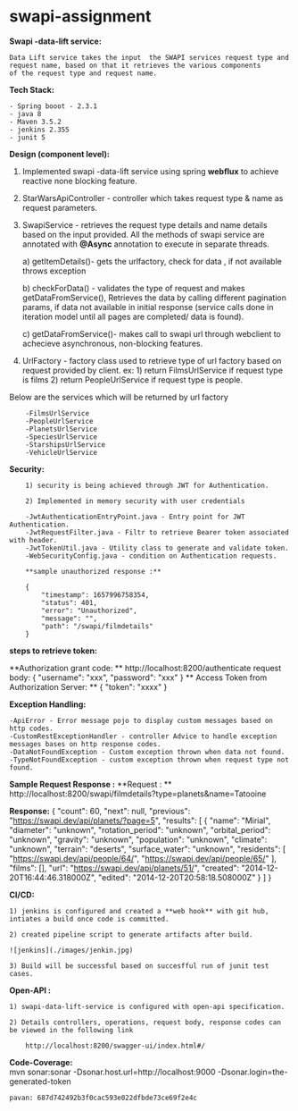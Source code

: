 # swapi-assignment

**Swapi -data-lift service:** 
	
	Data Lift service takes the input  the SWAPI services request type and request name, based on that it retrieves the various components
	of the request type and request name.

**Tech Stack:**
		
	- Spring booot - 2.3.1
	- java 8
	- Maven 3.5.2
	- jenkins 2.355
	- junit 5
		
**Design (component level):**

1) Implemented swapi -data-lift service  using spring **webflux** to achieve reactive none blocking feature.
		
2) StarWarsApiController - controller  which takes request type  & name as request parameters.
		
3) SwapiService - retrieves the request type details and name details based on the input provided.
 All the methods of swapi service are annotated with **@Async** annotation to execute in separate threads.
		  
	a) getItemDetails()- gets the urlfactory, check for data , if not available throws exception
			
	b) checkForData() - validates the type of request and makes getDataFromService(),
	Retrieves the data by calling different pagination params, if data not available in initial response
	(service calls done in iteration model until all pages are completed/ data is found).
				
	c) getDataFromService()- makes call to swapi url through webclient to achecieve asynchronous, non-blocking features.
			
4) UrlFactory - factory class used to retrieve type of url factory based on request provided by client.
	ex: 
		1) return FilmsUrlService if request type is films
		2) return PeopleUrlService if request type is people.
			
Below are the services which will be returned by url factory
			
		-FilmsUrlService
		-PeopleUrlService
		-PlanetsUrlService
		-SpeciesUrlService
		-StarshipsUrlService
		-VehicleUrlService
			
**Security:**

		1) security is being achieved through JWT for Authentication.
		
		2) Implemented in memory security with user credentials
		
		-JwtAuthenticationEntryPoint.java - Entry point for JWT Authentication.
		-JwtRequestFilter.java - Filtr to retrieve Bearer token associated with header.
		-JwtTokenUtil.java - Utility class to generate and validate token.
		-WebSecurityConfig.java - condition on Authentication requests.
	
		**sample unauthorized response :**
		
		{
		    "timestamp": 1657996758354,
		    "status": 401,
		    "error": "Unauthorized",
		    "message": "",
		    "path": "/swapi/filmdetails"
		}
		
		
**steps to retrieve token:**
  
  **Authorization grant code: **
		http://localhost:8200/authenticate
		request body:
			{
			    "username": "xxx",
			    "password": "xxx"
			}
  ** Access Token from Authorization Server: **
  	{
    "token": "xxxx"
	}	
	
**Exception Handling:**

	-ApiError - Error message pojo to display custom messages based on http codes.
	-CustomRestExceptionHandler - controller Advice to handle exception messages bases on http response codes.
	-DataNotFoundException - Custom exception thrown when data not found.  
	-TypeNotFoundException - custom exception thrown when request type not found.

		
**Sample Request Response :**
**Request : **
		http://localhost:8200/swapi/filmdetails?type=planets&name=Tatooine

**Response:**
					{
					    "count": 60,
					    "next": null,
					    "previous": "https://swapi.dev/api/planets/?page=5",
					    "results": [
					        {
					            "name": "Mirial",
					            "diameter": "unknown",
					            "rotation_period": "unknown",
					            "orbital_period": "unknown",
					            "gravity": "unknown",
					            "population": "unknown",
					            "climate": "unknown",
					            "terrain": "deserts",
					            "surface_water": "unknown",
					            "residents": [
					                "https://swapi.dev/api/people/64/",
					                "https://swapi.dev/api/people/65/"
					            ],
					            "films": [],
					            "url": "https://swapi.dev/api/planets/51/",
					            "created": "2014-12-20T16:44:46.318000Z",
					            "edited": "2014-12-20T20:58:18.508000Z"
					        }
					    ]
					}
					
**CI/CD:** 

	1) jenkins is configured and created a **web hook** with git hub, intiates a build once code is committed.
	
	2) created pipeline script to generate artifacts after build.
	
	![jenkins](./images/jenkin.jpg)
	
	3) Build will be successful based on succesfful run of junit test cases.
	
**Open-API :**
	
	1) swapi-data-lift-service is configured with open-api specification.
	
	2) Details controllers, operations, request body, response codes can be viewed in the following link
		
		http://localhost:8200/swagger-ui/index.html#/
	
	
**Code-Coverage:**	
	mvn sonar:sonar -Dsonar.host.url=http://localhost:9000 
  	-Dsonar.login=the-generated-token
  	
  	
  	pavan: 687d742492b3f0cac593e022dfbde73ce69f2e4c
  	